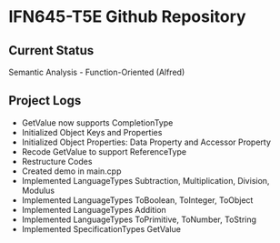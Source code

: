 # IFN645-T5E Github Repository

## Current Status
Semantic Analysis - Function-Oriented (Alfred)

## Project Logs
- GetValue now supports CompletionType
- Initialized Object Keys and Properties
- Initialized Object Properties: Data Property and Accessor Property
- Recode GetValue to support ReferenceType
- Restructure Codes
- Created demo in main.cpp
- Implemented LanguageTypes Subtraction, Multiplication, Division, Modulus
- Implemented LanguageTypes ToBoolean, ToInteger, ToObject
- Implemented LanguageTypes Addition
- Implemented LanguageTypes ToPrimitive, ToNumber, ToString
- Implemented SpecificationTypes GetValue
